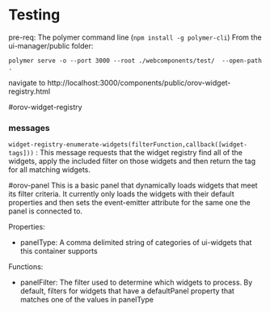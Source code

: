# Testing
pre-req: The polymer command line (`npm install -g polymer-cli`)
From the ui-manager/public folder:
```
polymer serve -o --port 3000 --root ./webcomponents/test/  --open-path .
```
navigate to http://localhost:3000/components/public/orov-widget-registry.html


#orov-widget-registry

### messages
`widget-registry-enumerate-widgets(filterFunction,callback([widget-tags]))` : 
This message requests that the widget registry find all of the widgets, apply the included filter on those widgets and then return the tag for all matching widgets.

#orov-panel
This is a basic panel that dynamically loads widgets that meet its filter criteria.  It currently only loads the widgets with their default properties and then sets the event-emitter attribute for the same one the panel is connected to.

Properties:
* panelType: A comma delimited string of categories of ui-widgets that this container supports

Functions:
* panelFilter: The filter used to determine which widgets to process.  By default, filters for widgets that have a defaultPanel property that matches one of the values in panelType 
